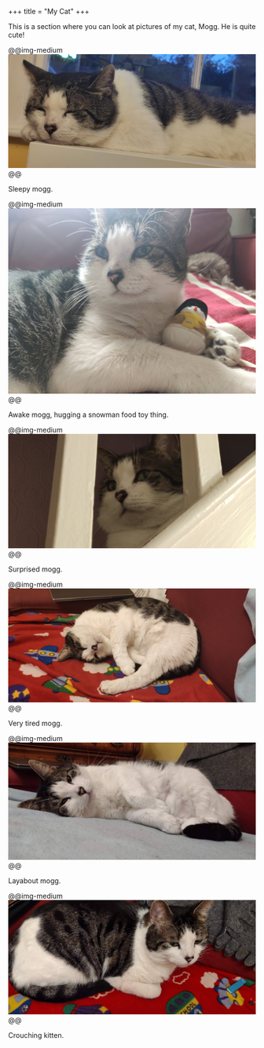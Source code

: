 +++
title = "My Cat"
+++

This is a section where you can look at pictures of my cat, Mogg. He is quite cute!

@@img-medium ![](/assets/cat1.jpg) @@

Sleepy mogg.

@@img-medium ![](/assets/cat2.jpg) @@

Awake mogg, hugging a snowman food toy thing.

@@img-medium ![](/assets/cat3.jpg) @@

Surprised mogg.

@@img-medium ![](/assets/cat4.jpg) @@

Very tired mogg.

@@img-medium ![](/assets/cat5.jpeg) @@

Layabout mogg.

@@img-medium ![](/assets/cat6.jpeg) @@

Crouching kitten.